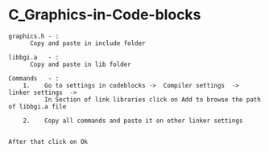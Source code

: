 # C_Graphics-in-Code-blocks

    graphics.h - : 
          Copy and paste in include folder 

    libbgi.a   - :
          Copy and paste in lib folder
    
    Commands   - :
        1.    Go to settings in codeblocks ->  Compiler settings  -> linker settings  -> 
              In Section of link libraries click on Add to browse the path of libbgi.a file

        2.    Copy all commands and paste it on other linker settings 
        
    
    After that click on Ok 

